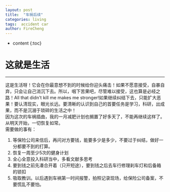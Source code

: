 ```yaml
---
layout: post
title:  "车祸后续"
categories: living
tags:  accident car   
author: FireCheng
---
```


* content
{:toc}
  
# 这就是生活 
------
这是生活呀！它会在你最意想不到的时候给你迎头痛击！如果不愿意接受，自暴自弃，只会让自己消沉下去。所以，咽下苦果吧，尽管难以接受，这也算是必经之路！All that didn't kill me makes me stronger!如果继续纠结下去，只能扩大恶果！要认清现实，眼光长远。要清晰的认识到自己的首要任务是学习，科研，出成果，而不是沉溺于琐碎的生活之中！  
因为这次的车祸插曲，我的一月减肥计划也搁置了好多天了，不能再继续这样了。从明天开始，一切恢复如常。  
需要做的事有：  
1. 等保险公司来信后，再问对方要钱，能要多少是多少，不要过于纠结，做好一分都要不到的打算。  
2. 恢复一周至少5次的健身计划  
3. 全心全意投入科研当中，多看文献多思考  
4. 要到钱之前先凑合开着（只开短途），要到钱之后去车行修理刹车灯和后备箱的锁扣   
5. 吸取教训。以后遇到车祸第一时间报警，拍照记录现场，给保险公司备案，不要慌乱不要怕。 


